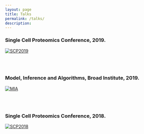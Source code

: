 ```yaml
---
layout: page
title: Talks
permalink: /talks/
description:
---
```


### Single Cell Proteomics Conference, 2019.

<p align="justify">

  [![SCP2019](http://img.youtube.com/vi/mz6Yq2XSu-8/0.jpg)](http://www.youtube.com/watch?v=mz6Yq2XSu-8 "Designing Single Cell Experiments")

</p>

<br/><br/>

### Model, Inference and Algorithms, Broad Institute, 2019.

[![MIA](http://img.youtube.com/vi/P0-_gDUNikc/0.jpg)](http://www.youtube.com/watch?v=P0-_gDUNikc "Quantifying proteins by mass spec")


<br/><br/>

### Single Cell Proteomics Conference, 2018.

[![SCP2018](http://img.youtube.com/vi/w48VxHymqo0/0.jpg)](http://www.youtube.com/watch?v=w48VxHymqo0 "Automated sample prep for single cell proteomics")


<br/><br/>

